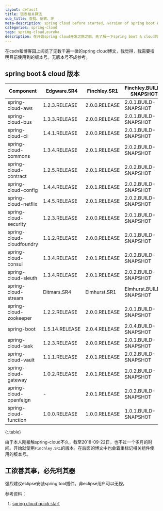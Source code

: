 ```yaml
---
layout: default
title: 链表相关算法
sub_title: 查找、反转、环
meta-description: spring cloud before started, version of spring boot & cloud must be declare first
categories: spring-cloud
tags: spring-cloud,eureka
description: 在开始spring cloud开发之旅之前，先了解一下spring boot & cloud的版本情况。spring cloud系列的博文会使用Finchley.SR1的版本
---
```


在csdn和博客园上阅览了无数千遍一律的spring cloud博文，我觉得，我需要指明目前使用到的版本号。无版本号不成参考。

## spring boot & cloud 版本


Component	|	Edgware.SR4	|	Finchley.SR1	|	Finchley.BUILD-SNAPSHOT
---------------|------------|------------------|----------------------
spring-cloud-aws	|	1.2.3.RELEASE	|	2.0.0.RELEASE	|	2.0.1.BUILD-SNAPSHOT
spring-cloud-bus	|	1.3.3.RELEASE	|	2.0.0.RELEASE	|	2.0.1.BUILD-SNAPSHOT
spring-cloud-cli	|	1.4.1.RELEASE	|	2.0.0.RELEASE	|	2.0.1.BUILD-SNAPSHOT
spring-cloud-commons	|	1.3.4.RELEASE	|	2.0.1.RELEASE	|	2.0.2.BUILD-SNAPSHOT
spring-cloud-contract	|	1.2.5.RELEASE	|	2.0.1.RELEASE	|	2.0.2.BUILD-SNAPSHOT
spring-cloud-config	|	1.4.4.RELEASE	|	2.0.1.RELEASE	|	2.0.2.BUILD-SNAPSHOT
spring-cloud-netflix	|	1.4.5.RELEASE	|	2.0.1.RELEASE	|	2.0.2.BUILD-SNAPSHOT
spring-cloud-security	|	1.2.3.RELEASE	|	2.0.0.RELEASE	|	2.0.1.BUILD-SNAPSHOT
spring-cloud-cloudfoundry	|	1.1.2.RELEASE	|	2.0.0.RELEASE	|	2.0.1.BUILD-SNAPSHOT
spring-cloud-consul	|	1.3.4.RELEASE	|	2.0.1.RELEASE	|	2.0.2.BUILD-SNAPSHOT
spring-cloud-sleuth	|	1.3.4.RELEASE	|	2.0.1.RELEASE	|	2.0.2.BUILD-SNAPSHOT
spring-cloud-stream	|	Ditmars.SR4	|	Elmhurst.SR1	|	Elmhurst.BUILD-SNAPSHOT
spring-cloud-zookeeper	|	1.2.2.RELEASE	|	2.0.0.RELEASE	|	2.0.1.BUILD-SNAPSHOT
spring-boot	|	1.5.14.RELEASE	|	2.0.4.RELEASE	|	2.0.4.BUILD-SNAPSHOT
spring-cloud-task	|	1.2.3.RELEASE	|	2.0.0.RELEASE	|	2.0.1.BUILD-SNAPSHOT
spring-cloud-vault	|	1.1.1.RELEASE	|	2.0.1.RELEASE	|	2.0.2.BUILD-SNAPSHOT
spring-cloud-gateway	|	1.0.2.RELEASE	|	2.0.1.RELEASE	|	2.0.2.BUILD-SNAPSHOT
spring-cloud-openfeign	|	-	|	2.0.1.RELEASE	|	2.0.2.BUILD-SNAPSHOT
spring-cloud-function	|	1.0.0.RELEASE	|	1.0.0.RELEASE	|	1.0.1.BUILD-SNAPSHOT
{:.table}


由于本人刚接触spring-cloud不久，截至2018-09-22日，也不过一个多月的时间。开始就使用`Finchley.SR1`的版本。在后面的博文中也会着重标记相关组件使用的版本号。

## 工欲善其事，必先利其器

强烈建议eclipse安装spring tool插件。非eclipse用户可以无视。


参考资料：

1. [spring cloud quick start](https://projects.spring.io/spring-cloud/#quick-start)

